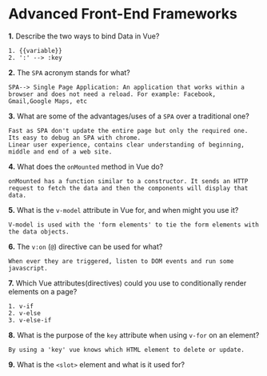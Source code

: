 # Advanced Front-End Frameworks


**1.** Describe the two ways to bind Data in Vue?
<!-- enter you answer in the space below -->
```
1. {{variable}}
2. ':' --> :key
```

**2.** The `SPA` acronym stands for what?
<!-- enter you answer in the space below -->
```
SPA--> Single Page Application: An application that works within a browser and does not need a reload. For example: Facebook, Gmail,Google Maps, etc
```
**3.** What are some of the advantages/uses of a `SPA` over a traditional one?
<!-- enter you answer in the space below -->
```
Fast as SPA don't update the entire page but only the required one.
Its easy to debug an SPA with chrome.
Linear user experience, contains clear understanding of beginning, middle and end of a web site.
```
**4.** What does the `onMounted` method in Vue do?
<!-- enter you answer in the space below -->
```
onMounted has a function similar to a constructor. It sends an HTTP request to fetch the data and then the components will display that data.
```
**5.** What is the `v-model` attribute in Vue for, and when might you use it?
<!-- enter you answer in the space below -->
```
V-model is used with the 'form elements' to tie the form elements with the data objects.
```
**6.** The `v:on` (`@`) directive can be used for what?
<!-- enter you answer in the space below -->
```
When ever they are triggered, listen to DOM events and run some javascript.
```
**7.** Which Vue attributes(directives) could you use to conditionally render elements on a page?
<!-- enter you answer in the space below -->
```
1. v-if
2. v-else
3. v-else-if
```
**8.** What is the purpose of the `key` attribute when using `v-for` on an element?
<!-- enter you answer in the space below -->
```
By using a 'key' vue knows which HTML element to delete or update.
```
**9.** What is the `<slot>` element and what is it used for?
<!-- enter you answer in the space below -->
```

```